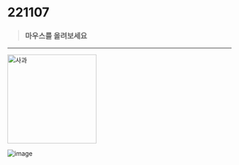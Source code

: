 # 221107
><h3>마우스를 올려보세요</h3>
   <hr>
   <img src="images/apple.jpg" alt="사과" width="200"
   onmouseover="this.src='images/banana.jpg'"
   onmouseout="this.src='images/apple.jpg'">
   
![image](https://user-images.githubusercontent.com/112832753/206889615-f3e43159-14a2-4c66-9680-892565138ce8.png)
